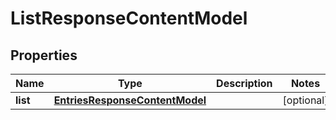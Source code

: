 # ListResponseContentModel

## Properties
Name | Type | Description | Notes
------------ | ------------- | ------------- | -------------
**list** | [**EntriesResponseContentModel**](EntriesResponseContentModel.md) |  |  [optional]

